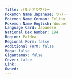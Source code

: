 ```yaml
---
﻿Title: パルデアのウパー
Pokemon Name Japanese: ウパー
Pokemon Name German: Felino
Pokemon Name English: Wooper
Language Card: Japanese
National Dex Number: 194
Region: Paldea
Regional Form: false
Additional Form: false
Mega: false
Gigantamax: false
Cover: false
Link: 
Owned: 
---
```

